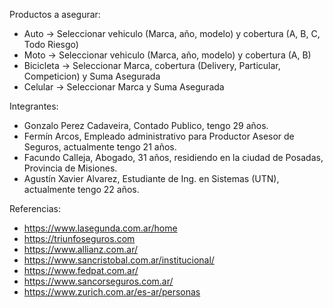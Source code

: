 Productos a asegurar:

- Auto -> Seleccionar vehiculo (Marca, año, modelo) y cobertura (A, B, C, Todo Riesgo)
- Moto -> Seleccionar vehiculo (Marca, año, modelo) y cobertura (A, B)
- Bicicleta -> Seleccionar Marca, cobertura (Delivery, Particular, Competicion) y Suma Asegurada
- Celular -> Seleccionar Marca y Suma Asegurada

Integrantes:

- Gonzalo Perez Cadaveira, Contado Publico, tengo 29 años.
- Fermín Arcos, Empleado administrativo para Productor Asesor de Seguros, actualmente tengo 21 años.
- Facundo Calleja, Abogado, 31 años, residiendo en la ciudad de Posadas, Provincia de Misiones.
- Agustín Xavier Alvarez, Estudiante de Ing. en Sistemas (UTN), actualmente tengo 22 años.


Referencias:

- https://www.lasegunda.com.ar/home
- https://triunfoseguros.com
- https://www.allianz.com.ar/
- https://www.sancristobal.com.ar/institucional/
- https://www.fedpat.com.ar/
- https://www.sancorseguros.com.ar/
- https://www.zurich.com.ar/es-ar/personas
